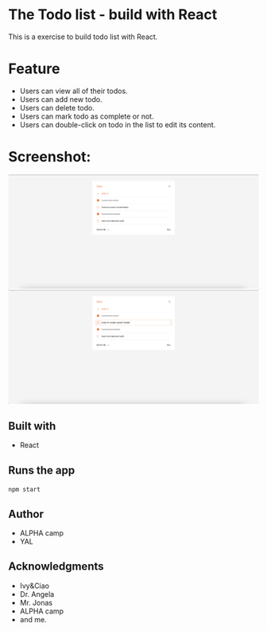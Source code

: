 # The Todo list - build with React

This is a exercise to build todo list with React.

# Feature

- Users can view all of their todos.
- Users can add new todo.
- Users can delete todo.
- Users can mark todo as complete or not.
- Users can double-click on todo in the list to edit its content.

# Screenshot:

![todo page](./screenshot/todoPage.png)
![edit mode](./screenshot/editMode.png)

## Built with

- React

## Runs the app

```Shell
npm start
```

## Author

- ALPHA camp
- YAL

## Acknowledgments

- Ivy&Ciao
- Dr. Angela
- Mr. Jonas
- ALPHA camp
- and me.
